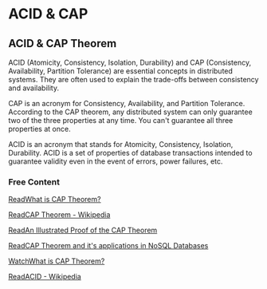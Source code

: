 # ACID & CAP

## ACID & CAP Theorem

ACID (Atomicity, Consistency, Isolation, Durability) and CAP (Consistency, Availability, Partition Tolerance) are essential concepts in distributed systems. They are often used to explain the trade-offs between consistency and availability.

CAP is an acronym for Consistency, Availability, and Partition Tolerance. According to the CAP theorem, any distributed system can only guarantee two of the three properties at any time. You can't guarantee all three properties at once.

ACID is an acronym that stands for Atomicity, Consistency, Isolation, Durability. ACID is a set of properties of database transactions intended to guarantee validity even in the event of errors, power failures, etc.

### Free Content

[ReadWhat is CAP Theorem?](https://www.bmc.com/blogs/cap-theorem/)

[ReadCAP Theorem - Wikipedia](https://en.wikipedia.org/wiki/CAP\_theorem)

[ReadAn Illustrated Proof of the CAP Theorem](https://mwhittaker.github.io/blog/an\_illustrated\_proof\_of\_the\_cap\_theorem/)

[ReadCAP Theorem and it's applications in NoSQL Databases](https://www.ibm.com/uk-en/cloud/learn/cap-theorem)

[WatchWhat is CAP Theorem?](https://www.youtube.com/watch?v=\_RbsFXWRZ10)

[ReadACID - Wikipedia](https://en.wikipedia.org/wiki/ACID)
